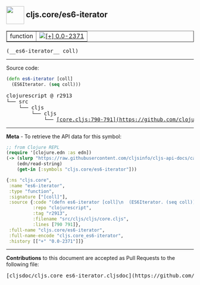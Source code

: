 ## <img width="48px" valign="middle" src="http://i.imgur.com/Hi20huC.png"> cljs.core/es6-iterator

 <table border="1">
<tr>

<td>function</td>
<td><a href="https://github.com/cljsinfo/cljs-api-docs/tree/0.0-2371"><img valign="middle" alt="[+] 0.0-2371" src="https://img.shields.io/badge/+-0.0--2371-lightgrey.svg"></a> </td>
</tr>
</table>

 <samp>
(__es6-iterator__ coll)<br>
</samp>

---





Source code:

```clj
(defn es6-iterator [coll]
  (ES6Iterator. (seq coll)))
```

 <pre>
clojurescript @ r2913
└── src
    └── cljs
        └── cljs
            └── <ins>[core.cljs:790-791](https://github.com/clojure/clojurescript/blob/r2913/src/cljs/cljs/core.cljs#L790-L791)</ins>
</pre>


---

__Meta__ - To retrieve the API data for this symbol:

```clj
;; from Clojure REPL
(require '[clojure.edn :as edn])
(-> (slurp "https://raw.githubusercontent.com/cljsinfo/cljs-api-docs/catalog/cljs-api.edn")
    (edn/read-string)
    (get-in [:symbols "cljs.core/es6-iterator"]))
```

```clj
{:ns "cljs.core",
 :name "es6-iterator",
 :type "function",
 :signature ["[coll]"],
 :source {:code "(defn es6-iterator [coll]\n  (ES6Iterator. (seq coll)))",
          :repo "clojurescript",
          :tag "r2913",
          :filename "src/cljs/cljs/core.cljs",
          :lines [790 791]},
 :full-name "cljs.core/es6-iterator",
 :full-name-encode "cljs.core_es6-iterator",
 :history [["+" "0.0-2371"]]}

```

---

__Contributions__ to this document are accepted as Pull Requests to the following file:

 <pre>
[cljsdoc/cljs.core_es6-iterator.cljsdoc](https://github.com/cljsinfo/cljs-api-docs/blob/master/cljsdoc/cljs.core_es6-iterator.cljsdoc)
</pre>

